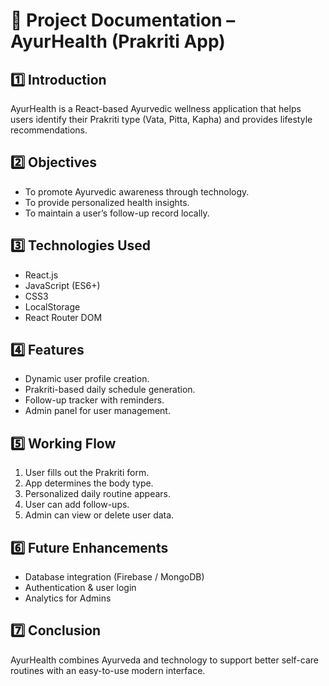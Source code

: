 # 📄 Project Documentation – AyurHealth (Prakriti App)

## 1️⃣ Introduction
AyurHealth is a React-based Ayurvedic wellness application that helps users identify their Prakriti type (Vata, Pitta, Kapha) and provides lifestyle recommendations.

## 2️⃣ Objectives
- To promote Ayurvedic awareness through technology.
- To provide personalized health insights.
- To maintain a user’s follow-up record locally.

## 3️⃣ Technologies Used
- React.js
- JavaScript (ES6+)
- CSS3
- LocalStorage
- React Router DOM

## 4️⃣ Features
- Dynamic user profile creation.
- Prakriti-based daily schedule generation.
- Follow-up tracker with reminders.
- Admin panel for user management.

## 5️⃣ Working Flow
1. User fills out the Prakriti form.
2. App determines the body type.
3. Personalized daily routine appears.
4. User can add follow-ups.
5. Admin can view or delete user data.

## 6️⃣ Future Enhancements
- Database integration (Firebase / MongoDB)
- Authentication & user login
- Analytics for Admins

## 7️⃣ Conclusion
AyurHealth combines Ayurveda and technology to support better self-care routines with an easy-to-use modern interface.
